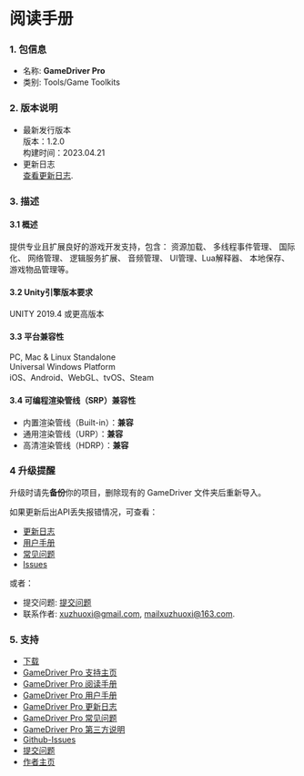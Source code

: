 # 阅读手册

### 1. 包信息
+ 名称: **GameDriver Pro**  
+ 类别: Tools/Game Toolkits  

### 2. 版本说明
+ 最新发行版本  
  版本：1.2.0   
  构建时间：2023.04.21  
+ 更新日志  
  [查看更新日志](https://www.xuzhuoxi.com/GameDriver-Docs/pages/Home_CHANGELOG_cn.html).  

### 3. 描述

#### 3.1 概述
提供专业且扩展良好的游戏开发支持，包含： 资源加载、 多线程事件管理、 国际化、 网络管理、 逻辑服务扩展、 音频管理、 UI管理、Lua解释器、 本地保存、 游戏物品管理等。  

#### 3.2 Unity引擎版本要求
UNITY 2019.4 或更高版本  

#### 3.3 平台兼容性
PC, Mac & Linux Standalone  
Universal Windows Platform  
iOS、Android、WebGL、tvOS、Steam  

#### 3.4 可编程渲染管线（SRP）兼容性
+ 内置渲染管线（Built-in）：**兼容**
+ 通用渲染管线（URP）：**兼容**
+ 高清渲染管线（HDRP）：**兼容**

### 4 升级提醒
升级时请先**备份**你的项目，删除现有的 GameDriver 文件夹后重新导入。  

如果更新后出API丢失报错情况，可查看：  
+ [更新日志](https://www.xuzhuoxi.com/GameDriver-Docs/home/Home-CHANGELOG_cn.html)
+ [用户手册](https://www.xuzhuoxi.com/GameDriver-Docs/home/Home-Manual_cn.html)
+ [常见问题](https://www.xuzhuoxi.com/GameDriver-Docs/home/Home-FAQs_cn.html)
+ [Issues](https://github.com/xuzhuoxi/GameDriver-Docs/issues)

或者：
+ 提交问题:  [提交问题](https://github.com/xuzhuoxi/GameDriver-Docs/issues/new)
+ 联系作者: xuzhuoxi@gmail.com, mailxuzhuoxi@163.com.  

###  5. 支持 
+ [下载](https://assetstore.unity.com/packages/slug/234202) 
+ [GameDriver Pro 支持主页](https://www.xuzhuoxi.com/GameDriver-Docs/) 
+ [GameDriver Pro 阅读手册](https://www.xuzhuoxi.com/GameDriver-Docs/home/Home-README_cn.html) 
+ [GameDriver Pro 用户手册](https://www.xuzhuoxi.com/GameDriver-Docs/home/Home-Manual_cn.html) 
+ [GameDriver Pro 更新日志](https://www.xuzhuoxi.com/GameDriver-Docs/home/Home-CHANGELOG_cn.html) 
+ [GameDriver Pro 常见问题](https://www.xuzhuoxi.com/GameDriver-Docs/home/Home-FAQs_cn.html) 
+ [GameDriver Pro 第三方说明](https://www.xuzhuoxi.com/GameDriver-Docs/home/Home-ThirdPartyNotices_cn.html) 
+ [Github-Issues](https://github.com/xuzhuoxi/GameDriver-Docs/issues) 
+ [提交问题](https://github.com/xuzhuoxi/GameDriver-Docs/issues/new) 
+ [作者主页](https://www.xuzhuoxi.com/) 